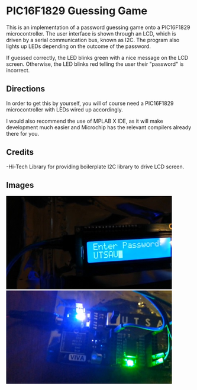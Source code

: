 # PIC16F1829 Guessing Game

This is an implementation of a password guessing game onto a PIC16F1829 microcontroller. The user interface is shown through an LCD, which is driven by a serial communication bus, known as I2C. The program also lights up LEDs depending on the outcome of the password. 


If guessed correctly, the LED blinks green with a nice message on the LCD screen. Otherwise, the LED blinks red telling the user their "password" is incorrect.

## Directions

In order to get this by yourself, you will of course need a PIC16F1829 microcontroller with LEDs wired up accordingly.

I would also recommend the use of MPLAB X IDE, as it will make development much easier and Microchip has the relevant compilers already there for you.

## Credits

-Hi-Tech Library for providing boilerplate I2C library to drive LCD screen.

## Images

![Password Prompt on an LCD](prompt.jpg)
![Correct Password](goodOutcome.jpg)

